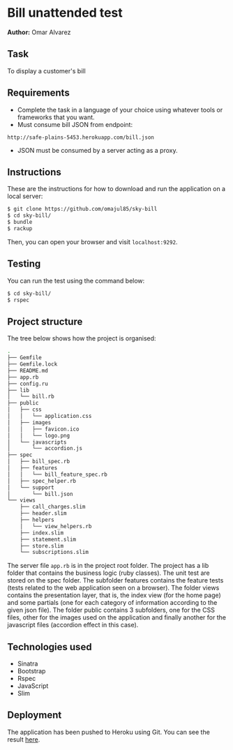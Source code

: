 Bill unattended test
========================

**Author:** Omar Alvarez

Task
----

To display a customer's bill

## Requirements

* Complete the task in a language of your choice using whatever tools or frameworks that you want.
* Must consume bill JSON from endpoint:
```
http://safe-plains-5453.herokuapp.com/bill.json
```
* JSON must be consumed by a server acting as a proxy.

Instructions
------------
These are the instructions for how to download and run the application on a local server:

```sh
$ git clone https://github.com/omajul85/sky-bill
$ cd sky-bill/
$ bundle
$ rackup
```
Then, you can open your browser and visit `localhost:9292`.


## Testing

You can run the test using the command below:

```sh
$ cd sky-bill/
$ rspec
```

Project structure
-----------------

The tree below shows how the project is organised:

```sh
.
├── Gemfile
├── Gemfile.lock
├── README.md
├── app.rb
├── config.ru
├── lib
│   └── bill.rb
├── public
│   ├── css
│   │   └── application.css
│   ├── images
│   │   ├── favicon.ico
│   │   └── logo.png
│   └── javascripts
│       └── accordion.js
├── spec
│   ├── bill_spec.rb
│   ├── features
│   │   └── bill_feature_spec.rb
│   ├── spec_helper.rb
│   └── support
│       └── bill.json
└── views
    ├── call_charges.slim
    ├── header.slim
    ├── helpers
    │   └── view_helpers.rb
    ├── index.slim
    ├── statement.slim
    ├── store.slim
    └── subscriptions.slim
```

The server file `app.rb` is in the project root folder. The project has a lib folder that contains the business logic (ruby classes). The unit test are stored on the spec folder. The subfolder features contains the feature tests (tests related to the web application seen on a browser). The folder views contains the presentation layer, that is, the index view (for the home page) and some partials (one for each category of information according to the given json file). The folder public contains 3 subfolders, one for the CSS files, other for the images used on the application and finally another for the javascript files (accordion effect in this case).


Technologies used
-----------------
- Sinatra
- Bootstrap
- Rspec
- JavaScript
- Slim

Deployment
----------

The application has been pushed to Heroku using Git. You can see the result <a href="https://sky-test-omajul85.herokuapp.com/" target="_blank">here</a>.
